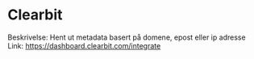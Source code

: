 # Clearbit

Beskrivelse: Hent ut metadata basert på domene, epost eller ip adresse
Link: https://dashboard.clearbit.com/integrate